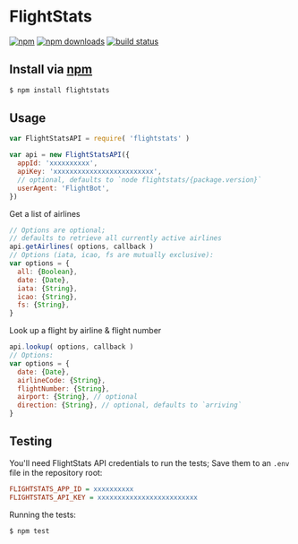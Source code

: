 # FlightStats
[![npm](http://img.shields.io/npm/v/flightstats.svg?style=flat-square)](https://npmjs.com/flightstats)
[![npm downloads](http://img.shields.io/npm/dm/flightstats.svg?style=flat-square)](https://npmjs.com/flightstats)
[![build status](http://img.shields.io/travis/jhermsmeier/node-flightstats.svg?style=flat-square)](https://travis-ci.org/jhermsmeier/node-flightstats)

## Install via [npm](https://npmjs.com)

```sh
$ npm install flightstats
```

## Usage

```js
var FlightStatsAPI = require( 'flightstats' )
```

```js
var api = new FlightStatsAPI({
  appId: 'xxxxxxxxxx',
  apiKey: 'xxxxxxxxxxxxxxxxxxxxxxxxx',
  // optional, defaults to `node flightstats/{package.version}`
  userAgent: 'FlightBot',
})
```

Get a list of airlines
```js
// Options are optional;
// defaults to retrieve all currently active airlines
api.getAirlines( options, callback )
// Options (iata, icao, fs are mutually exclusive):
var options = {
  all: {Boolean},
  date: {Date},
  iata: {String},
  icao: {String},
  fs: {String},
}
```

Look up a flight by airline & flight number
```js
api.lookup( options, callback )
// Options:
var options = {
  date: {Date},
  airlineCode: {String},
  flightNumber: {String},
  airport: {String}, // optional
  direction: {String}, // optional, defaults to `arriving`
}
```

## Testing

You'll need FlightStats API credentials to run the tests;
Save them to an `.env` file in the repository root:
```ini
FLIGHTSTATS_APP_ID = xxxxxxxxxx
FLIGHTSTATS_API_KEY = xxxxxxxxxxxxxxxxxxxxxxxxx
```

Running the tests:
```sh
$ npm test
```
